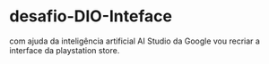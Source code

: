 # desafio-DIO-Inteface 

com ajuda da inteligência artificial AI Studio da Google vou recriar a interface da playstation store. 
